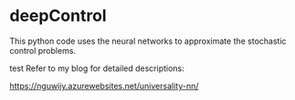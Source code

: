 # deepControl
This python code uses the neural networks to approximate the stochastic control problems.

test
Refer to my blog for detailed descriptions:

https://nguwijy.azurewebsites.net/universality-nn/
